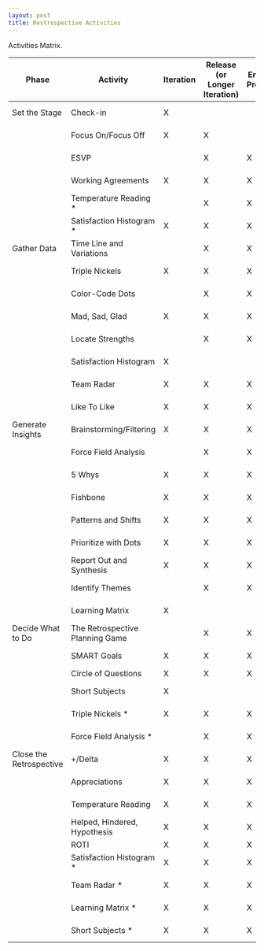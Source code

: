 ```yaml
---
layout: post
title: Restrospective Activities
---
```


Activities Matrix.

| Phase                   | Activity                         | Iteration | Release (or Longer Iteration) | End of Project | Duration |
|-------------------------|--------------------------------- |-----------|-------------------------------|----------------|----------|
| Set the Stage           | Check-in                         | X         |                               |                | 5-10 min
|                         | Focus On/Focus Off               | X         | X                             |                | 8-12 min
|                         | ESVP                             |           | X                             | X              | 10-15 min
|                         | Working Agreements               | X         | X                             | X              | 10-30 min
|                         | Temperature Reading *            |           | X                             | X              | 10-30 min
|                         | Satisfaction Histogram *         | X         | X                             | X              | 5-10 min
| Gather Data             | Time Line and Variations         |           | X                             | X              | 30-90 min
|                         | Triple Nickels                   | X         | X                             | X              | 30-60 min
|                         | Color-Code Dots                  |           | X                             | X              | 5-20 min
|                         | Mad, Sad, Glad                   | X         | X                             | X              | 20-30 min
|                         | Locate Strengths                 |           | X                             | X              | 15-40 min
|                         | Satisfaction Histogram           | X         |                               |                | 5-10 min
|                         | Team Radar                       | X         | X                             | X              | 15-20 min
|                         | Like To Like                     | X         | X                             | X              | 30-40 min
| Generate Insights       | Brainstorming/Filtering          | X         | X                             | X              | 40-60 min
|                         | Force Field Analysis             |           | X                             | X              | 45-60 min
|                         | 5 Whys                           | X         | X                             | X              | 15-20 min
|                         | Fishbone                         | X         | X                             | X              | 30-60 min
|                         | Patterns and Shifts              | X         | X                             | X              | 15-60 min
|                         | Prioritize with Dots             | X         | X                             | X              | 5-20 min
|                         | Report Out and Synthesis         | X         | X                             | X              | 20-60 min
|                         | Identify Themes                  |           | X                             | X              | 60-120 min
|                         | Learning Matrix                  | X         |                               |                | 20-25 min
| Decide What to Do       | The Retrospective Planning Game  |           | X                             | X              | 40-75 min
|                         | SMART Goals                      | X         | X                             | X              | 20-60 min
|                         | Circle of Questions              | X         | X                             | X              | 30 min
|                         | Short Subjects                   | X         |                               |                | 20-30 min
|                         | Triple Nickels *                 | X         | X                             | X              | 30-60 min
|                         | Force Field Analysis *           |           | X                             | X              | 45-60 min
| Close the Retrospective | +/Delta                          | X         | X                             | X              | 10-20 min
|                         | Appreciations                    | X         | X                             | X              | 5-30 min
|                         | Temperature Reading              | X         | X                             | X              | 10-30 min
|                         | Helped, Hindered, Hypothesis     | X         | X                             | X              | 5-10 min
|                         | ROTI                             | X         | X                             | X              | 10 min
|                         | Satisfaction Histogram *         | X         | X                             | X              | 5-10 min
|                         | Team Radar *                     | X         | X                             | X              | 15-20 min
|                         | Learning Matrix *                | X         | X                             | X              | 20-25 min
|                         | Short Subjects *                 | X         | X                             | X              | 20-30 min
